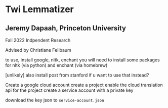 # Twi Lemmatizer
## Jeremy Dapaah, Princeton University
Fall 2022 Indpendent Research

Advised by Christiane Fellbaum

to use, install google, nltk, enchant
you will need to install some packages for nltk (via python) and enchant (via homebrew)

[unlikely] also install post from stanford if u want to use that instead?

Create a google cloud account
create a project
enable the cloud translation api for the project
create a service account with a private key

download the key json to `service-account.json`

